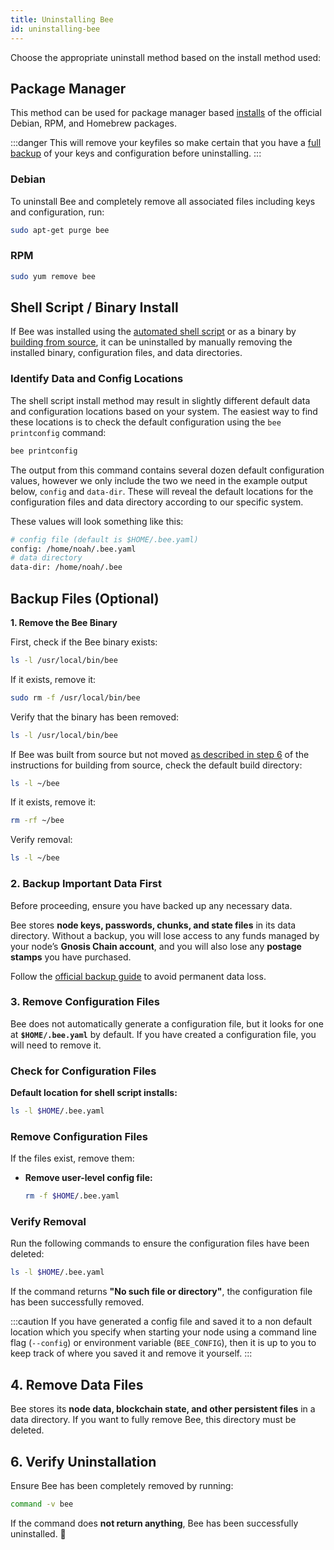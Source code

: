 ```yaml
---
title: Uninstalling Bee
id: uninstalling-bee
---
```


Choose the appropriate uninstall method based on the install method used:

## Package Manager  

This method can be used for package manager based [installs](/docs/bee/installation/install#shell-script-install) of the official Debian, RPM, and Homebrew packages.

:::danger
This will remove your keyfiles so make certain that you have a [full backup](/docs/bee/working-with-bee/backups) of your keys and configuration before uninstalling.
:::

### Debian

To uninstall Bee and completely remove all associated files including keys and configuration, run: 

```bash
sudo apt-get purge bee
```

### RPM

```bash
sudo yum remove bee
```


## Shell Script / Binary Install

If Bee was installed using the [automated shell script](/docs/bee/installation/shell-script-install) or as a binary by [building from source](/docs/bee/installation/build-from-source), it can be uninstalled by manually removing the installed binary, configuration files, and data directories.

### Identify Data and Config Locations

The shell script install method may result in slightly different default data and configuration locations based on your system. The easiest way to find these locations is to check the default configuration using the `bee printconfig` command:

```bash
bee printconfig
```

The output from this command contains several dozen default configuration values, however we only include the two we need in the example output below, `config` and `data-dir`. These will reveal the default locations for the configuration files and data directory according to our specific system.

These values will look something like this:

```bash
# config file (default is $HOME/.bee.yaml)
config: /home/noah/.bee.yaml
# data directory
data-dir: /home/noah/.bee
```

## Backup Files (Optional)


**1. Remove the Bee Binary**  

First, check if the Bee binary exists:

```bash
ls -l /usr/local/bin/bee
```

If it exists, remove it:

```bash
sudo rm -f /usr/local/bin/bee
```

Verify that the binary has been removed:

```bash
ls -l /usr/local/bin/bee
```

If Bee was built from source but not moved [as described in step 6](/docs/bee/installation/build-from-source) of the instructions for building from source, check the default build directory:

```bash
ls -l ~/bee
```

If it exists, remove it:

```bash
rm -rf ~/bee
```

Verify removal:

```bash
ls -l ~/bee
```


### **2. Backup Important Data First**  

Before proceeding, ensure you have backed up any necessary data.  

Bee stores **node keys, passwords, chunks, and state files** in its data directory. Without a backup, you will lose access to any funds managed by your node’s **Gnosis Chain account**, and you will also lose any **postage stamps** you have purchased.  

Follow the [official backup guide](https://docs.ethswarm.org/docs/bee/working-with-bee/backups) to avoid permanent data loss.



### **3. Remove Configuration Files**  

Bee does not automatically generate a configuration file, but it looks for one at **`$HOME/.bee.yaml`** by default. If you have created a configuration file, you will need to remove it.  

### **Check for Configuration Files**  

**Default location for shell script installs:**  
  ```bash
  ls -l $HOME/.bee.yaml
  ```

### **Remove Configuration Files**  
If the files exist, remove them:

- **Remove user-level config file:**  
  ```bash
  rm -f $HOME/.bee.yaml
  ```


### **Verify Removal**  
Run the following commands to ensure the configuration files have been deleted:

```bash
ls -l $HOME/.bee.yaml
```

If the command returns **"No such file or directory"**, the configuration file has been successfully removed.

:::caution
If you have generated a config file and saved it to a non default location which you specify when starting your node using a command line flag (`--config`) or environment variable (`BEE_CONFIG`), then it is up to you to keep track of where you saved it and remove it yourself.
:::

## **4. Remove Data Files**  

Bee stores its **node data, blockchain state, and other persistent files** in a data directory. If you want to fully remove Bee, this directory must be deleted.  




## **6. Verify Uninstallation**  

Ensure Bee has been completely removed by running:

```bash
command -v bee
```

If the command does **not return anything**, Bee has been successfully uninstalled. 🎉  


